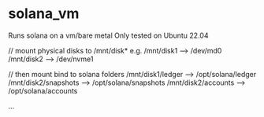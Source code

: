 # solana_vm

Runs solana on a vm/bare metal
Only tested on Ubuntu 22.04

// mount physical disks to /mnt/disk*
e.g.
/mnt/disk1 --> /dev/md0
/mnt/disk2 --> /dev/nvme1

// then mount bind to solana folders
/mnt/disk1/ledger     --> /opt/solana/ledger
/mnt/disk2/snapshots  --> /opt/solana/snapshots
/mnt/disk2/accounts   --> /opt/solana/accounts


...
